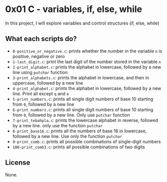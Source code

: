 # 0x01 C - variables, if, else, while

In this project, I will explore variables and control structures (if, else, while)

## What each scripts do?

* `0-positive_or_negative.c`: prints whether the number in the variable `n` is positive, negative or zero
* `1-last_digit.c`: print the last digit of the number stored in the variable `n`
* `2-print_alphabet.c`: prints the alphabet in lowercase, followed by a new line using `putchar` function
* `3-print_alphabets.c`: prints the alphabet in lowercase, and then in uppercase, followed by a new line
* `4-print_alphabet.c`: prints the alphabet in lowercase, followed by a new line. Print all except `q` and `e`
* `5-print_numbers.c`: prints all single digit numbers of base 10 starting from `0`, followed by a new line
* `6-print_numberz.c`: prints all single digit numbers of base 10 starting from `0`, followed by a new line. Only use `putchar` function
* `7-print_tebahpla.c`: prints the lowercase alphabet in reverse, followed by a new line. only use the function `putchar`
* `8-print_base16.c`: prints all the numbers of base 16 in lowercase, followed by a new line. Use only the function `putchar`
* `9-print_comb.c`: prints all possible combinations of single-digit numbers
* `100-print_comb3.c`: prints all possible combinations of two digits

## License

None.
